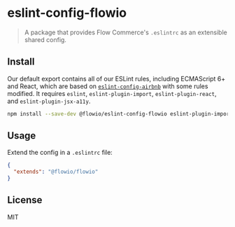 # eslint-config-flowio

> A package that provides Flow Commerce's `.eslintrc` as an extensible shared config.

## Install

Our default export contains all of our ESLint rules, including ECMAScript 6+ and React, which are based on [`eslint-config-airbnb`](https://github.com/airbnb/javascript/tree/master/packages/eslint-config-airbnb) with some rules modified. It requires `eslint`, `eslint-plugin-import`, `eslint-plugin-react`, and `eslint-plugin-jsx-a11y`.


```bash
npm install --save-dev @flowio/eslint-config-flowio eslint-plugin-import eslint-plugin-react eslint-plugin-jsx-a11y eslint
```

## Usage

Extend the config in a `.eslintrc` file:

```json
{
  "extends": "@flowio/flowio"
}
```

## License

MIT